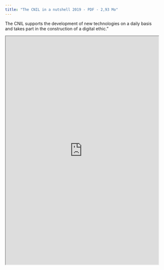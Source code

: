 ```yaml
---
title: "The CNIL in a nutshell 2019 - PDF - 2,93 Mo"
---
```


The CNIL supports the development of new technologies on a daily basis and takes part in the construction of a digital ethic.”

<iframe height="750" width="100%" src="https://ewelton.github.io/ktest/wiki.html#The%20CNIL%20in%20a%20nutshell%202019%20-%20PDF%20-%202,93%20Mo"></iframe>

